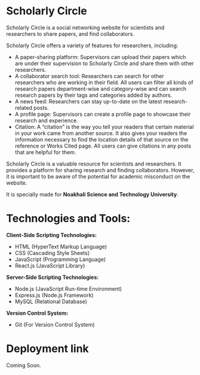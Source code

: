 # Scholarly Circle

Scholarly Circle is a social networking website for scientists and researchers to share papers, and find collaborators.

Scholarly Circle offers a variety of features for researchers, including:

<ul>
  <li>A paper-sharing platform: Supervisors can upload their papers which are under their supervision to Scholarly Circle and share them with other researchers.</li>
  <li>A collaborator search tool: Researchers can search for other researchers who are working in their field. All users can filter all kinds of research papers department-wise and category-wise and can search research papers by their tags and categories added by authors.</li>
  <li>A news feed: Researchers can stay up-to-date on the latest research-related posts.</li>
  <li>A profile page: Supervisors can create a profile page to showcase their research and experience.</li>
  <li>Citation: A “citation” is the way you tell your readers that certain material in your work came from another source. It also gives your readers the information necessary to find the
  location details of that source on the reference or Works Cited page. All users can give citations in any posts that are helpful for them.</li>
</ul>

Scholarly Circle is a valuable resource for scientists and researchers. It provides a platform for sharing research and finding collaborators. However, it is important to be aware of the potential for academic misconduct on the website.

It is specially made for <strong>Noakhali Science and Technology University</strong>.

# Technologies and Tools:

<strong>Client-Side Scripting Technologies:</strong>

<ul>
  <li>HTML (HyperText Markup Language)</li>
  <li>CSS (Cascading Style Sheets)</li>
  <li>JavaScript (Programming Language)</li>
  <li>React.js (JavaScript Library)</li>
</ul>

<strong>Server-Side Scripting Technologies:</strong>

<ul>
  <li>Node.js (JavaScript Run-time Environment)</li>
  <li>Express.js (Node.js Framework)</li>
  <li>MySQL (Relational Database)</li>
</ul>

<strong>Version Control System:</strong>

<ul>
  <li>Git (For Version Control System)</li>
</ul>

# Deployment link

Coming Soon.
